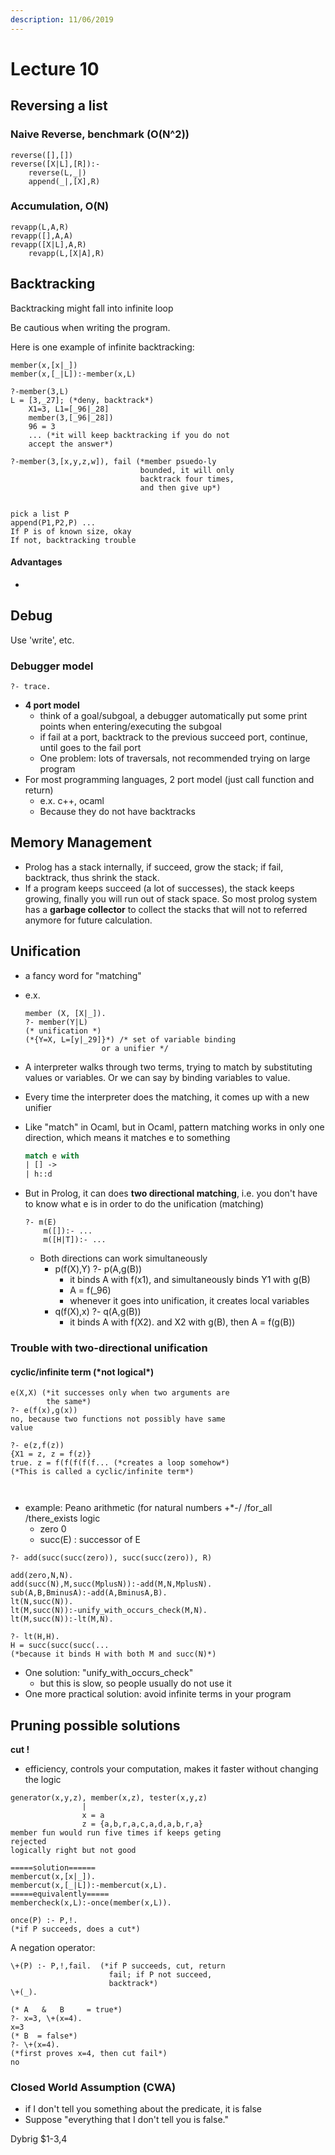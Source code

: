 ```yaml
---
description: 11/06/2019
---
```


# Lecture 10

## Reversing a list

### Naive Reverse, benchmark \(O\(N^2\)\)

```text
reverse([],[])
reverse([X|L],[R]):-
    reverse(L,_|)
    append(_|,[X],R)
```

### Accumulation, O\(N\)

```text
revapp(L,A,R)
revapp([],A,A)
revapp([X|L],A,R)
    revapp(L,[X|A],R)
```

## Backtracking 

Backtracking might fall into infinite loop

Be cautious when writing the program.

Here is one example of infinite backtracking:

```text
member(x,[x|_])
member(x,[_|L]):-member(x,L)

?-member(3,L)
L = [3,_27]; (*deny, backtrack*)
    X1=3, L1=[_96|_28]
    member(3,[_96|_28])
    96 = 3
    ... (*it will keep backtracking if you do not
    accept the answer*)

?-member(3,[x,y,z,w]), fail (*member psuedo-ly 
                             bounded, it will only
                             backtrack four times,
                             and then give up*)
                             
```

```text
pick a list P
append(P1,P2,P) ...
If P is of known size, okay
If not, backtracking trouble
```

#### Advantages

* 
## Debug

Use 'write', etc.

### Debugger model

```text
?- trace.
```

* **4 port model** 
  * think of a goal/subgoal, a debugger automatically put some print points when entering/executing the subgoal
  * if fail at a port, backtrack to the previous succeed port, continue, until goes to the fail port
  * One problem: lots of traversals, not recommended trying on large program
* For most programming languages, 2 port model \(just call function and return\)
  * e.x. c++, ocaml
  * Because they do not have backtracks

## Memory Management

* Prolog has a stack internally, if succeed, grow the stack; if fail, backtrack, thus shrink the stack.
* If a program keeps succeed \(a lot of successes\), the stack keeps growing, finally you will run out of stack space. So most prolog system has a **garbage collector** to collect the stacks that will not to referred anymore for future calculation.

## Unification

* a fancy word for "matching"
* e.x. 

  ```text
  member (X, [X|_]).
  ?- member(Y|L)
  (* unification *)
  (*{Y=X, L=[y|_29]}*) /* set of variable binding
                   or a unifier */
  ```

* A interpreter walks through two terms, trying to match by substituting values or variables. Or we can say by binding variables to value.
* Every time the interpreter does the matching, it comes up with a new unifier
* Like "match" in Ocaml, but in Ocaml, pattern matching works in only one direction, which means it matches e to something 

  ```ocaml
  match e with
  | [] ->
  | h::d
  ```

* But in Prolog, it can does **two directional matching**, i.e. you don't have to know what e is in order to do the unification \(matching\)

  ```text
  ?- m(E)
      m([]):- ...
      m([H|T]):- ...
  ```

  * Both directions can work simultaneously
    * p\(f\(X\),Y\) ?- p\(A,g\(B\)\)
      * it binds A with f\(x1\), and simultaneously binds Y1 with g\(B\)
      * A = f\(\_96\)
      * whenever it goes into unification, it creates local variables 
    * q\(f\(X\),x\) ?- q\(A,g\(B\)\)
      * it binds A with f\(X2\). and X2 with g\(B\), then A = f\(g\(B\)\)

### Trouble with two-directional unification

#### cyclic/infinite term \(\*not logical\*\)

```text
e(X,X) (*it successes only when two arguments are
        the same*)
?- e(f(x),g(x))
no, because two functions not possibly have same 
value

?- e(z,f(z))
{X1 = z, z = f(z)}
true. z = f(f(f(f(f... (*creates a loop somehow*)
(*This is called a cyclic/infinite term*)



```

* example: Peano arithmetic \(for natural numbers +\*-/ /for\_all /there\_exists logic
  * zero 0
  * succ\(E\) : successor of E 

```text
?- add(succ(succ(zero)), succ(succ(zero)), R) 

add(zero,N,N).
add(succ(N),M,succ(MplusN)):-add(M,N,MplusN).
sub(A,B,BminusA):-add(A,BminusA,B).
lt(N,succ(N)).
lt(M,succ(N)):-unify_with_occurs_check(M,N).
lt(M,succ(N)):-lt(M,N).

?- lt(H,H). 
H = succ(succ(succ(...
(*because it binds H with both M and succ(N)*)
```

* One solution: "unify\_with\_occurs\_check"
  * but this is slow, so people usually do not use it
* One more practical solution: avoid infinite terms in your program

## Pruning possible solutions

**cut !**

* efficiency, controls your computation, makes it faster without changing the logic

```text
generator(x,y,z), member(x,z), tester(x,y,z)
                |
                x = a
                z = {a,b,r,a,c,a,d,a,b,r,a}
member fun would run five times if keeps geting 
rejected
logically right but not good

=====solution======
membercut(x,[x|_]).
membercut(x,[_|L]):-membercut(x,L).
=====equivalently=====
membercheck(x,L):-once(member(x,L)).
```

```text
once(P) :- P,!.
(*if P succeeds, does a cut*)
```

A negation operator:

```text
\+(P) :- P,!,fail.  (*if P succeeds, cut, return 
                      fail; if P not succeed, 
                      backtrack*)
\+(_).

(* A   &   B     = true*)
?- x=3, \+(x=4).
x=3
(* B  = false*)
?- \+(x=4).
(*first proves x=4, then cut fail*)
no
```

### Closed World Assumption \(CWA\)

* if I don't tell you something about the predicate, it is false
* Suppose "everything that I don't tell you is false."

Dybrig $1-3,4

